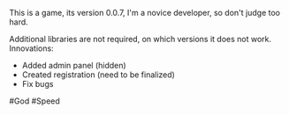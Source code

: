This is a game, its version 0.0.7, I'm a novice developer, so don't judge too hard.

Additional libraries are not required, on which versions it does not work.
Innovations:

- Added admin panel (hidden)
- Created registration (need to be finalized)
- Fix bugs

#God #Speed
